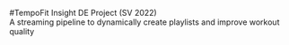#TempoFit
Insight DE Project (SV 2022)  
A streaming pipeline to dynamically create playlists and improve workout quality